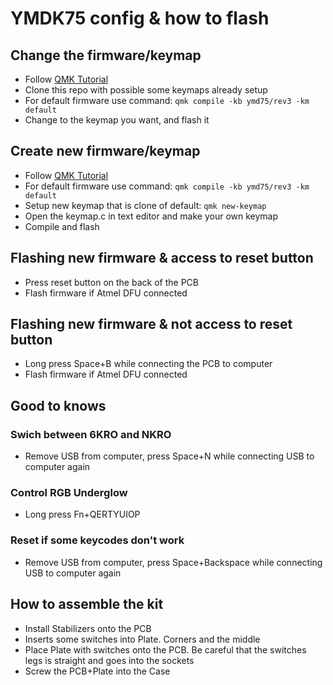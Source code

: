 # YMDK75 config & how to flash

## Change the firmware/keymap
 - Follow [QMK Tutorial](https://beta.docs.qmk.fm/tutorial/newbs_getting_started)
 - Clone this repo with possible some keymaps already setup
 - For default firmware use command: `qmk compile -kb ymd75/rev3 -km default`
 - Change to the keymap you want, and flash it

 ## Create new firmware/keymap
- Follow [QMK Tutorial](https://beta.docs.qmk.fm/tutorial/newbs_getting_started)
 - For default firmware use command: `qmk compile -kb ymd75/rev3 -km default`
 - Setup new keymap that is clone of default: `qmk new-keymap`
 - Open the keymap.c in text editor and make your own keymap
 - Compile and flash

## Flashing new firmware & access to reset button
 - Press reset button on the back of the PCB
 - Flash firmware if Atmel DFU connected

 ## Flashing new firmware & not access to reset button
 - Long press Space+B while connecting the PCB to computer
 - Flash firmware if Atmel DFU connected

 ## Good to knows
 ### Swich between 6KRO and NKRO
  - Remove USB from computer, press Space+N while connecting USB to computer again
### Control RGB Underglow
 - Long press Fn+QERTYUIOP
### Reset if some keycodes don't work
 - Remove USB from computer, press Space+Backspace while connecting USB to computer again

## How to assemble the kit
 - Install Stabilizers onto the PCB
 - Inserts some switches into Plate. Corners and the middle
 - Place Plate with switches onto the PCB. Be careful that the switches legs is straight and goes into the sockets
 - Screw the PCB+Plate into the Case